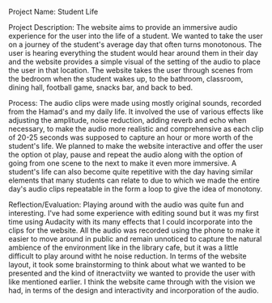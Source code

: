 Project Name: Student Life

Project Description: The website aims to provide an immersive audio experience for the user into the life of a student. We wanted to take the user on a journey of the student's average day that often turns monotonous. The user is hearing everything the student would hear around them in their day and the website provides a simple visual of the setting of the audio to place the user in that location. The website takes the user through scenes from the bedroom when the student wakes up, to the bathroom, classroom, dining hall, football game, snacks bar, and back to bed. 

Process: The audio clips were made using mostly original sounds, recorded from the Hamad's and my daily life. It involved the use of various effects like adjusting the amplitude, noise reduction, adding reverb and echo when necessary, to make the audio more realistic and comprehensive as each clip of 20-25 seconds was supposed to capture an hour or more worth of the student's life. We planned to make the website interactive and offer the user the option ot play, pause and repeat the audio along with the option of going from one scene to the next to make it even more immersive. A student's life can also become quite repetitive with the day having similar elements that many students can relate to due to which we made the entire day's audio clips repeatable in the form a loop to give the idea of monotony. 

Reflection/Evaluation: Playing around with the audio was quite fun and interesting. I've had some experience with editing sound but it was my first time using Audacity with its many effects that I could incorporate into the clips for the website. All the audio was recorded using the phone to make it easier to move around in public and remain unnoticed to capture the natural ambience of the environment like in the library cafe, but it was a little difficult to play around witht he noise reduction. In terms of the website layout, it took some brainstorming to think about what we wanted to be presented and the kind of itneractviity we wanted to provide the user with like mentioned earlier. I think the website came through with the vision we had, in terms of the design and interactivity and incorporation of the audio. 
